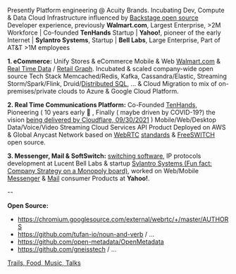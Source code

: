 Presently Platform engineering @ Acuity Brands. Incubating Dev, Compute & Data Cloud Infrastructure influenced by [Backstage open source](https://backstage.io/) Developer experience, previously **Walmart.com**, Largest Enterprise, >2M Workforce | Co-founded **TenHands** Startup | **Yahoo!**, pioneer of the early Internet | **Sylantro Systems**, Startup | **Bell Labs**, Large Enterprise, Part of AT&T >1M employees


**1. eCommerce:** Unify Stores & eCommerce Mobile & Web [Walmart.com](https://www.walmart.com/) & [Real Time Data](https://www.confluent.io/blog/apache-kafka-item-setup/) / [Retail Graph](https://medium.com/walmartlabs/retail-graph-walmarts-product-knowledge-graph-6ef7357963bc). Incubated & scaled company-wide open source Tech Stack Memcached/Redis, Kafka, Cassandra/Elastic, Streaming Storm/Spark/Flink, Druid/[Distributed SQL](https://blog.starburstdata.com/prestosql-becomes-trino), ... &  Cloud Migration to mix of on-premises/private clouds to Azure & Google Cloud Platform.

**2. Real Time Communications Platform:** Co-Founded [TenHands](https://twitter.com/an1kumar/status/277200713728274433?s=20), Pioneering ( 10 years early :thought_balloon: , Finally ( maybe driven by COVID-19?) the vision [being delivered by Cloudflare, 09/30/2021](https://blog.cloudflare.com/announcing-our-real-time-communications-platform/) ) Mobile/Web/Desktop Data/Voice/Video Streaming Cloud Services API Product Deployed on AWS & Global Anycast Network based on [WebRTC](https://queue.acm.org/detail.cfm?id=3457587) [standards](https://twitter.com/ietf/status/1354071004058951682) & [FreeSWITCH](https://freeswitch.org/) open source.

**3. Messenger, Mail & SoftSwitch:** [switching software](https://freeswitch.org/confluence/display/FREESWITCH/Glossary#Glossary-Softswitch), IP protocols development at Lucent Bell Labs & startup [Sylantro Systems (Fun fact: Company Strategy on a Monopoly board)](https://www.networkworld.com/article/2272062/broadsoft-acquires-sylantro-as-voip-market-consolidates.html), worked on Web/Mobile [Messenger](https://en.wikipedia.org/wiki/Yahoo!_Messenger) & [Mail](https://en.wikipedia.org/wiki/Yahoo!_Mail) consumer Products at **Yahoo!**.
 
--

**Open Source:**
- https://chromium.googlesource.com/external/webrtc/+/master/AUTHORS 
- https://github.com/tufan-io/noun-and-verb / ...
- https://github.com/open-metadata/OpenMetadata
- https://github.com/gneisstech / ...

[Trails, Food, Music, Talks](https://github.com/ankumar/Fun-Stuff) 

<!--
**ankumar/ankumar** is a ✨ _special_ ✨ repository because its `README.md` (this file) appears on your GitHub profile.

Here are some ideas to get you started:

- 🔭 I’m currently working on ...
- 🌱 I’m currently learning ...
- 👯 I’m looking to collaborate on ...
- 🤔 I’m looking for help with ...
- 💬 Ask me about ...
- 📫 How to reach me: ...
- 😄 Pronouns: ...
- ⚡ Fun fact: ...
-->
